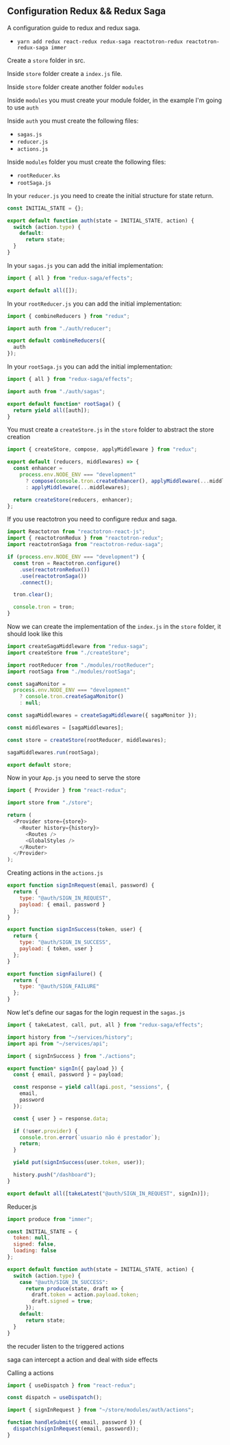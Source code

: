 ## Configuration Redux && Redux Saga

A configuration guide to redux and redux saga.

- `yarn add redux react-redux redux-saga reactotron-redux reactotron-redux-saga immer`

Create a `store` folder in src.

Inside `store` folder create a `index.js` file.

Inside `store` folder create another folder `modules`

Inside `modules` you must create your module folder, in the example I'm going to use `auth`

Inside `auth` you must create the following files:

- `sagas.js`
- `reducer.js`
- `actions.js`

Inside `modules` folder you must create the following files:

- `rootReducer.ks`
- `rootSaga.js`

In your `reducer.js` you need to create the initial structure for state return.

```js
const INITIAL_STATE = {};

export default function auth(state = INITIAL_STATE, action) {
  switch (action.type) {
    default:
      return state;
  }
}
```

In your `sagas.js` you can add the initial implementation:

```js
import { all } from "redux-saga/effects";

export default all([]);
```

In your `rootReducer.js` you can add the initial implementation:

```js
import { combineReducers } from "redux";

import auth from "./auth/reducer";

export default combineReducers({
  auth
});
```

In your `rootSaga.js` you can add the initial implementation:

```js
import { all } from "redux-saga/effects";

import auth from "./auth/sagas";

export default function* rootSaga() {
  return yield all([auth]);
}
```

You must create a `createStore.js` in the `store` folder to abstract the store creation

```js
import { createStore, compose, applyMiddleware } from "redux";

export default (reducers, middlewares) => {
  const enhancer =
    process.env.NODE_ENV === "development"
      ? compose(console.tron.createEnhancer(), applyMiddleware(...middlewares))
      : applyMiddleware(...middlewares);

  return createStore(reducers, enhancer);
};
```

If you use reactotron you need to configure redux and saga.

```js
import Reactotron from "reactotron-react-js";
import { reactotronRedux } from "reactotron-redux";
import reactotronSaga from "reactotron-redux-saga";

if (process.env.NODE_ENV === "development") {
  const tron = Reactotron.configure()
    .use(reactotronRedux())
    .use(reactotronSaga())
    .connect();

  tron.clear();

  console.tron = tron;
}
```

Now we can create the implementation of the `index.js` in the `store` folder, it should look like this

```js
import createSagaMiddleware from "redux-saga";
import createStore from "./createStore";

import rootReducer from "./modules/rootReducer";
import rootSaga from "./modules/rootSaga";

const sagaMonitor =
  process.env.NODE_ENV === "development"
    ? console.tron.createSagaMonitor()
    : null;

const sagaMiddlewares = createSagaMiddleware({ sagaMonitor });

const middlewares = [sagaMiddlewares];

const store = createStore(rootReducer, middlewares);

sagaMiddlewares.run(rootSaga);

export default store;
```

Now in your `App.js` you need to serve the store

```js
import { Provider } from "react-redux";

import store from "./store";

return (
  <Provider store={store}>
    <Router history={history}>
      <Routes />
      <GlobalStyles />
    </Router>
  </Provider>
);
```

Creating actions in the `actions.js`

```js
export function signInRequest(email, password) {
  return {
    type: "@auth/SIGN_IN_REQUEST",
    payload: { email, password }
  };
}

export function signInSuccess(token, user) {
  return {
    type: "@auth/SIGN_IN_SUCCESS",
    payload: { token, user }
  };
}

export function signFailure() {
  return {
    type: "@auth/SIGN_FAILURE"
  };
}
```

Now let's define our sagas for the login request in the `sagas.js`

```js
import { takeLatest, call, put, all } from "redux-saga/effects";

import history from "~/services/history";
import api from "~/services/api";

import { signInSuccess } from "./actions";

export function* signIn({ payload }) {
  const { email, password } = payload;

  const response = yield call(api.post, "sessions", {
    email,
    password
  });

  const { user } = response.data;

  if (!user.provider) {
    console.tron.error(`usuario não é prestador`);
    return;
  }

  yield put(signInSuccess(user.token, user));

  history.push("/dashboard");
}

export default all([takeLatest("@auth/SIGN_IN_REQUEST", signIn)]);
```

Reducer.js

```js
import produce from "immer";

const INITIAL_STATE = {
  token: null,
  signed: false,
  loading: false
};

export default function auth(state = INITIAL_STATE, action) {
  switch (action.type) {
    case "@auth/SIGN_IN_SUCCESS":
      return produce(state, draft => {
        draft.token = action.payload.token;
        draft.signed = true;
      });
    default:
      return state;
  }
}
```

the recuder listen to the triggered actions

saga can intercept a action and deal with side effects

Calling a actions

```js
import { useDispatch } from "react-redux";

const dispatch = useDispatch();

import { signInRequest } from "~/store/modules/auth/actions";

function handleSubmit({ email, password }) {
  dispatch(signInRequest(email, password));
}
```

